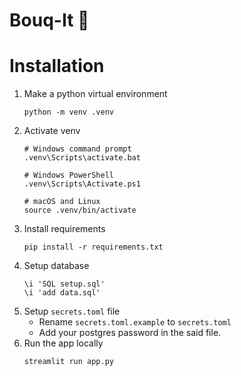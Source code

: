 # Bouq-It 🌹


# Installation
1. Make a python virtual environment
    ```
    python -m venv .venv
    ```
2. Activate venv
    ```
    # Windows command prompt
    .venv\Scripts\activate.bat

    # Windows PowerShell
    .venv\Scripts\Activate.ps1

    # macOS and Linux
    source .venv/bin/activate
    ```
3. Install requirements
    ```
    pip install -r requirements.txt
    ```
4. Setup database
    ```
    \i 'SQL setup.sql'
    \i 'add data.sql'
    ```
5. Setup `secrets.toml` file
    - Rename `secrets.toml.example` to `secrets.toml`
    - Add your postgres password in the said file.
6. Run the app locally
    ```
    streamlit run app.py
    ```
